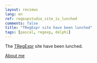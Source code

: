 ```yaml
---
layout: reviews
lang: en
ref: regexpstudio_site_is_lunched
comments: false
title: "TRegExpr site have been lunched"
tags: [pascal, regexp, delphi]
---
```


The [TRegExpr](https://regexpr.masterandrey.com/en/latest/) site have been lunched.

[About me](/posts/en/about.html)
